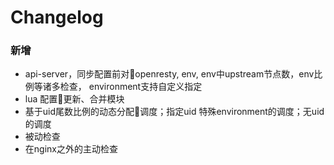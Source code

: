 # Changelog

### 新增
- api-server，同步配置前对openresty, env, env中upstream节点数，env比例等诸多检查， environment支持自定义指定
- lua 配置更新、合并模块
- 基于uid尾数比例的动态分配调度；指定uid 特殊environment的调度；无uid的调度
- 被动检查
- 在nginx之外的主动检查